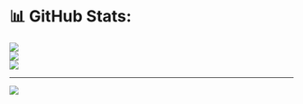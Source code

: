# 📊 GitHub Stats:
![](https://github-readme-stats.vercel.app/api?username=vikashpal28&theme=onedark&hide_border=false&include_all_commits=true&count_private=true)<br/>
![](https://nirzak-streak-stats.vercel.app/?user=vikashpal28&theme=onedark&hide_border=false)<br/>
![](https://github-readme-stats.vercel.app/api/top-langs/?username=vikashpal28&theme=onedark&hide_border=false&include_all_commits=true&count_private=true&layout=compact)

---
[![](https://visitcount.itsvg.in/api?id=vikashpal28&icon=0&color=0)](https://visitcount.itsvg.in)

<!-- Proudly created with GPRM ( https://gprm.itsvg.in ) -->
